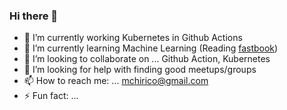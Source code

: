 ### Hi there 👋


- 🔭 I’m currently working Kubernetes in Github Actions
- 🌱 I’m currently learning Machine Learning (Reading [fastbook](https://github.com/fastai/fastbook))
- 👯 I’m looking to collaborate on ... Github Action, Kubernetes
- 🤔 I’m looking for help with finding good meetups/groups
- 📫 How to reach me: ... mchirico@gmail.com
- ⚡ Fun fact: ...

<!--
**mchirico/mchirico** is a ✨ _special_ ✨ repository because its `README.md` (this file) appears on your GitHub profile.

Here are some ideas to get you started:

- 🔭 I’m currently working on ...
- 🌱 I’m currently learning ...
- 👯 I’m looking to collaborate on ...
- 🤔 I’m looking for help with ...
- 💬 Ask me about ...
- 📫 How to reach me: ...
- 😄 Pronouns: ...
- ⚡ Fun fact: ...
-->
